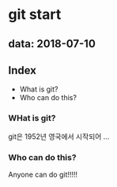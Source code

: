 # git start
## data: 2018-07-10

## Index
- What is git?
- Who can do this?

### WHat is git?

git은 1952년 영국에서 시작되어 ...


### Who can do this?

Anyone can do git!!!!!



